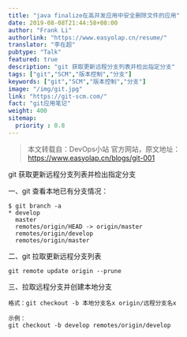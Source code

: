 ```yaml
---
title: "java finalize在高并发应用中安全删除文件的应用"
date: 2019-08-08T21:44:58+08:00
author: "Frank Li"
authorlink: "https://www.easyolap.cn/resume/"
translator: "李在超"
pubtype: "Talk"
featured: true
description: "git 获取更新远程分支列表并检出指定分支"
tags: ["git","SCM","版本控制","分支"]
keywords: ["git","SCM","版本控制","分支"]
image: "/img/git.jpg"
link: "https://git-scm.com/"
fact: "git应用笔记"
weight: 400
sitemap:
  priority : 0.8
---
```


> 本文转载自：DevOps小站 官方网站，原文地址：https://www.easyolap.cn/blogs/git-001

git 获取更新远程分支列表并检出指定分支


一、git 查看本地已有分支情况：
```
$ git branch -a
* develop
  master
  remotes/origin/HEAD -> origin/master
  remotes/origin/develop
  remotes/origin/master
```

二、git 拉取更新远程分支列表
```
git remote update origin --prune
```


三、拉取远程分支并创建本地分支

```
格式：git checkout -b 本地分支名x origin/远程分支名x

示例：
git checkout -b develop remotes/origin/develop

```